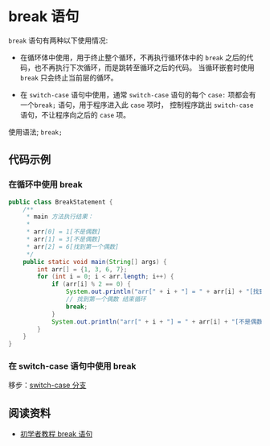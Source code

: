 # break 语句

`break` 语句有两种以下使用情况:

- 在循环体中使用，用于终止整个循环，不再执行循环体中的 `break` 之后的代码，也不再执行下次循环，而是跳转至循环之后的代码。
  当循环嵌套时使用 `break` 只会终止当前层的循环。

- 在 `switch-case` 语句中使用，通常 `switch-case` 语句的每个 `case:` 项都会有一个`break;` 语句，用于程序进入此 `case` 项时，
  控制程序跳出 `switch-case` 语句，不让程序向之后的 `case` 项。

使用语法; `break;`

## 代码示例

### 在循环中使用 break

```java
public class BreakStatement {
    /**
     * main 方法执行结果：
     *
     * arr[0] = 1[不是偶数]
     * arr[1] = 3[不是偶数]
     * arr[2] = 6[找到第一个偶数]
     */
    public static void main(String[] args) {
        int arr[] = {1, 3, 6, 7};
        for (int i = 0; i < arr.length; i++) {
            if (arr[i] % 2 == 0) {
                System.out.println("arr[" + i + "] = " + arr[i] + "[找到第一个偶数]");
                // 找到第一个偶数 结束循环
                break;
            }
            System.out.println("arr[" + i + "] = " + arr[i] + "[不是偶数]");
        }
    }
}
```

### 在 switch-case 语句中使用 break

移步：[switch-case 分支](./switch-case%20分支)

## 阅读资料

- [初学者教程 break 语句](https://beginnersbook.com/2017/08/java-break-statement/)
